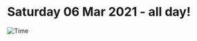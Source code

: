 # Saturday 06 Mar 2021 - all day!
![Time](https://github.com/rich-ctm/today/workflows/Time/badge.svg)
